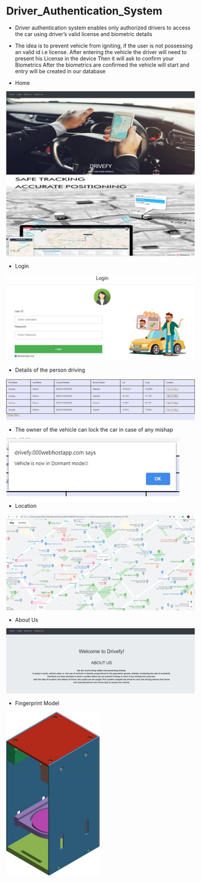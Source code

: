 # Driver_Authentication_System

+ Driver authentication system enables only
authorized drivers to access the car using driver’s valid
license and biometric details
+ The idea is to prevent vehicle from igniting, if the
user is not possessing an valid id i.e license. After entering
the vehicle the driver will need to present his License in the device
Then it will ask to confirm your Biometrics After the
biometrics are confirmed the vehicle will start and entry
will be created in our database

+ Home

<img src="DrivefyWebsite/1.JPG"/>

<img src="DrivefyWebsite/2.JPG"/>

+ Login

<img src="DrivefyWebsite/3.JPG"/>

+ Details of the person driving
<img src="DrivefyWebsite/5.JPG"/>

+ The owner of the vehicle can lock the car in case of any mishap
<img src="DrivefyWebsite/6.JPG"/>

+ Location
<img src="DrivefyWebsite/7.png"/>

+ About Us
<img src="DrivefyWebsite/4.JPG"/>

+ Fingerprint Model
<img width="250" src="DrivefyWebsite/8.jpg"/>
